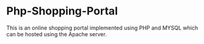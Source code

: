 # Php-Shopping-Portal
This is an online shopping portal implemented using PHP and MYSQL which can be hosted using the Apache server.
